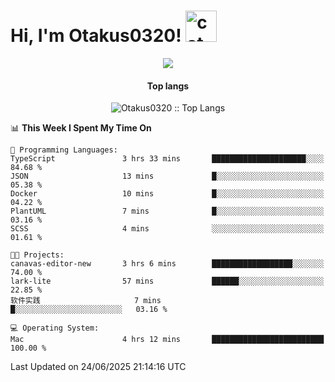 <h1> Hi, I'm Otakus0320! <img src="https://media.giphy.com/media/mGcNjsfWAjY5AEZNw6/giphy.gif" width="50" alt="cat"></h1>

<p align="center"><a href="https://wakatime.com/@044d69d0-1253-4f60-96b6-5d19a0f9dde5"><img src="https://wakatime.com/badge/user/044d69d0-1253-4f60-96b6-5d19a0f9dde5.svg" /></a></p>

<h4 align="center">Top langs</h4>

<p align="center"><img src="https://github-readme-stats.vercel.app/api/top-langs/?username=Otakus0320&langs_count=10&theme=tokyonight&layout=compact&timestamp={{random_number}}" alt="Otakus0320 :: Top Langs" /></p>

<!--START_SECTION:waka-->
📊 **This Week I Spent My Time On** 

```text
💬 Programming Languages: 
TypeScript               3 hrs 33 mins       █████████████████████░░░░   84.68 % 
JSON                     13 mins             █░░░░░░░░░░░░░░░░░░░░░░░░   05.38 % 
Docker                   10 mins             █░░░░░░░░░░░░░░░░░░░░░░░░   04.22 % 
PlantUML                 7 mins              █░░░░░░░░░░░░░░░░░░░░░░░░   03.16 % 
SCSS                     4 mins              ░░░░░░░░░░░░░░░░░░░░░░░░░   01.61 % 

🐱‍💻 Projects: 
canavas-editor-new       3 hrs 6 mins        ██████████████████░░░░░░░   74.00 % 
lark-lite                57 mins             ██████░░░░░░░░░░░░░░░░░░░   22.85 % 
软件实践                     7 mins              █░░░░░░░░░░░░░░░░░░░░░░░░   03.16 % 

💻 Operating System: 
Mac                      4 hrs 12 mins       █████████████████████████   100.00 % 
```


 Last Updated on 24/06/2025 21:14:16 UTC
<!--END_SECTION:waka-->
